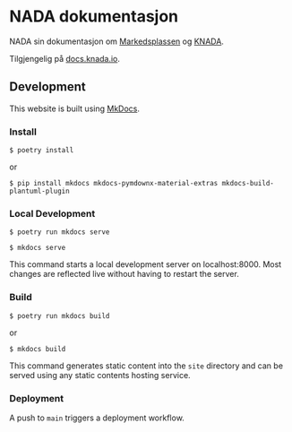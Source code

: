 # NADA dokumentasjon

NADA sin dokumentasjon om [Markedsplassen](https://data.intern.nav.no) og [KNADA](https://knorten.knada.io).

Tilgjengelig på [docs.knada.io](https://docs.knada.io).

## Development

This website is built using [MkDocs](https://www.mkdocs.org/).

### Install

```
$ poetry install
```
or
```
$ pip install mkdocs mkdocs-pymdownx-material-extras mkdocs-build-plantuml-plugin
```

### Local Development

```
$ poetry run mkdocs serve
```

```
$ mkdocs serve
```

This command starts a local development server on localhost:8000. Most changes are reflected live without having to restart the server.

### Build

```
$ poetry run mkdocs build
```
or

```
$ mkdocs build
```

This command generates static content into the `site` directory and can be served using any static contents hosting service.

### Deployment

A push to `main` triggers a deployment workflow.